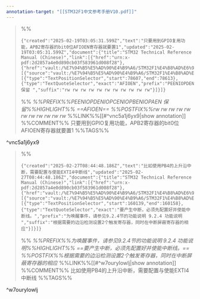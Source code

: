 ```yaml
---
annotation-target: "[[STM32F1中文参考手册V10.pdf]]"
---
```



>%%
>```annotation-json
>{"created":"2025-02-19T03:05:31.599Z","text":"只要用到GPIO复用功能，APB2寄存器的bit0位AFIOEN寄存器就要置1","updated":"2025-02-19T03:05:31.599Z","document":{"title":"STM32 Technical Reference Manual (Chinese)","link":[{"href":"urn:x-pdf:2d2857a4e0d890cb03f583961d008f28"},{"href":"vault:/%E7%94%B5%E5%AD%90%E4%B9%A6/STM32F1%E4%B8%AD%E6%96%87%E5%8F%82%E8%80%83%E6%89%8B%E5%86%8CV10.pdf"}],"documentFingerprint":"2d2857a4e0d890cb03f583961d008f28"},"uri":"vault:/%E7%94%B5%E5%AD%90%E4%B9%A6/STM32F1%E4%B8%AD%E6%96%87%E5%8F%82%E8%80%83%E6%89%8B%E5%86%8CV10.pdf","target":[{"source":"vault:/%E7%94%B5%E5%AD%90%E4%B9%A6/STM32F1%E4%B8%AD%E6%96%87%E5%8F%82%E8%80%83%E6%89%8B%E5%86%8CV10.pdf","selector":[{"type":"TextPositionSelector","start":78607,"end":78613},{"type":"TextQuoteSelector","exact":"AFIOEN","prefix":"PEENIOPDENIOPCENIOPBENIOPAEN 保留 ","suffix":"rw rw rw rw rw rw rw rw rw rw rw"}]}]}
>```
>%%
>*%%PREFIX%%PEENIOPDENIOPCENIOPBENIOPAEN 保留%%HIGHLIGHT%% ==AFIOEN== %%POSTFIX%%rw rw rw rw rw rw rw rw rw rw rw*
>%%LINK%%[[#^vnc5a1j6yx9|show annotation]]
>%%COMMENT%%
>只要用到GPIO复用功能，APB2寄存器的bit0位AFIOEN寄存器就要置1
>%%TAGS%%
>
^vnc5a1j6yx9


>%%
>```annotation-json
>{"created":"2025-02-27T08:44:48.186Z","text":"比如使用PB4的上升沿中断，需要配置与使能EXTI4中断线","updated":"2025-02-27T08:44:48.186Z","document":{"title":"STM32 Technical Reference Manual (Chinese)","link":[{"href":"urn:x-pdf:2d2857a4e0d890cb03f583961d008f28"},{"href":"vault:/%E7%94%B5%E5%AD%90%E4%B9%A6/STM32F1%E4%B8%AD%E6%96%87%E5%8F%82%E8%80%83%E6%89%8B%E5%86%8CV10.pdf"}],"documentFingerprint":"2d2857a4e0d890cb03f583961d008f28"},"uri":"vault:/%E7%94%B5%E5%AD%90%E4%B9%A6/STM32F1%E4%B8%AD%E6%96%87%E5%8F%82%E8%80%83%E6%89%8B%E5%86%8CV10.pdf","target":[{"source":"vault:/%E7%94%B5%E5%AD%90%E4%B9%A6/STM32F1%E4%B8%AD%E6%96%87%E5%8F%82%E8%80%83%E6%89%8B%E5%86%8CV10.pdf","selector":[{"type":"TextPositionSelector","start":160139,"end":160158},{"type":"TextQuoteSelector","exact":"要产生中断，必须先配置好并使能中断线。","prefix":"为唤醒事件，请参见9.2.4节的功能说明 9.2.4 功能说明 ","suffix":"根据需要的边沿检测设置2个触发寄存器，同时在中断屏蔽寄存器的相应"}]}]}
>```
>%%
>*%%PREFIX%%为唤醒事件，请参见9.2.4节的功能说明 9.2.4 功能说明%%HIGHLIGHT%% ==要产生中断，必须先配置好并使能中断线。== %%POSTFIX%%根据需要的边沿检测设置2个触发寄存器，同时在中断屏蔽寄存器的相应*
>%%LINK%%[[#^w7ourylowlj|show annotation]]
>%%COMMENT%%
>比如使用PB4的上升沿中断，需要配置与使能EXTI4中断线
>%%TAGS%%
>
^w7ourylowlj

